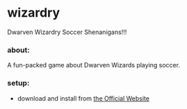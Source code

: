 # wizardry
Dwarven Wizardry Soccer Shenanigans!!!

### about:
A fun-packed game about Dwarven Wizards playing soccer.

### setup:
- download and install from [the Official Website](http://web.tecnico.ulisboa.pt/ist426484/wizardry/)

